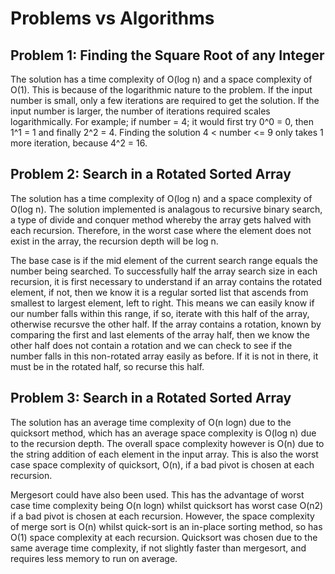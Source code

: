 # Problems vs Algorithms

<!-- Reasoning behind decisions in the code e.g. why this data structure -->
<!-- Time and space efficiency of solution -->

## Problem 1: Finding the Square Root of any Integer

The solution has a time complexity of O(log n) and a space complexity of O(1).
This is because of the logarithmic nature to the problem. If the input number is small, only a few iterations are required to get the solution. If the input number is larger, the number of iterations required scales logarithmically.
For example; if number = 4; it would first try 0^0 = 0, then 1^1 = 1 and finally 2^2 = 4.
Finding the solution 4 < number <= 9 only takes 1 more iteration, because 4^2 = 16.

## Problem 2: Search in a Rotated Sorted Array

The solution has a time complexity of O(log n) and a space complexity of O(log n). The solution implemented is analagous to recursive binary search, a type of divide and conquer method whereby the array gets halved with each recursion. Therefore, in the worst case where the element does not exist in the array, the recursion depth will be log n.

The base case is if the mid element of the current search range equals the number being searched. To successfully half the array search size in each recursion, it is first necessary to understand if an array contains the rotated element, if not, then we know it is a regular sorted list that ascends from smallest to largest element, left to right. This means we can easily know if our number falls within this range, if so, iterate with this half of the array, otherwise recursve the other half. If the array contains a rotation, known by comparing the first and last elements of the array half, then we know the other half does not contain a rotation and we can check to see if the number falls in this non-rotated array easily as before. If it is not in there, it must be in the rotated half, so recurse this half.

## Problem 3: Search in a Rotated Sorted Array

The solution has an average time complexity of O(n logn) due to the quicksort method, which has an average space complexity is O(log n) due to the recursion depth. The overall space complexity however is O(n) due to the string addition of each element in the input array. This is also the worst case space complexity of quicksort, O(n), if a bad pivot is chosen at each recursion.

Mergesort could have also been used. This has the advantage of worst case time complexity being O(n logn) whilst quicksort has worst case O(n2) if a bad pivot is chosen at each recursion. However, the space complexity of merge sort is O(n) whilst quick-sort is an in-place sorting method, so has O(1) space complexity at each recursion. Quicksort was chosen due to the same average time complexity, if not slightly faster than mergesort, and requires less memory to run on average.
